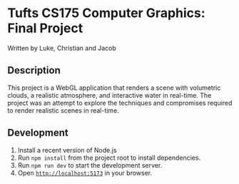 # Tufts CS175 Computer Graphics: Final Project
Written by Luke, Christian and Jacob

## Description
This project is a WebGL application that renders a scene with volumetric clouds, a realistic atmosphere, and interactive water in real-time. The project was an attempt to explore the techniques and compromises required to render realistic scenes in real-time.

## Development
1. Install a recent version of Node.js
2. Run `npm install` from the project root to install dependencies.
3. Run `npm run dev` to start the development server.
4. Open [`http://localhost:5173`](http://localhost:5173) in your browser.
